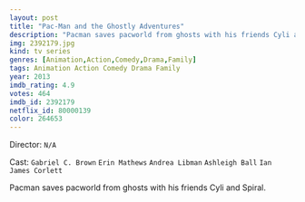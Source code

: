 ```yaml
---
layout: post
title: "Pac-Man and the Ghostly Adventures"
description: "Pacman saves pacworld from ghosts with his friends Cyli and Spiral..."
img: 2392179.jpg
kind: tv series
genres: [Animation,Action,Comedy,Drama,Family]
tags: Animation Action Comedy Drama Family 
year: 2013
imdb_rating: 4.9
votes: 464
imdb_id: 2392179
netflix_id: 80000139
color: 264653
---
```

Director: `N/A`  

Cast: `Gabriel C. Brown` `Erin Mathews` `Andrea Libman` `Ashleigh Ball` `Ian James Corlett` 

Pacman saves pacworld from ghosts with his friends Cyli and Spiral.